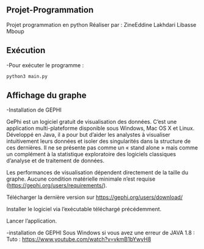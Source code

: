 ## Projet-Programmation
Projet programmation en python
Réaliser par : ZineEddine Lakhdari
               Libasse Mboup
 
## Exécution
-Pour exécuter le programme :
 ```python
python3 main.py
```
 
## Affichage du graphe 

-Installation de GEPHI

GePhi est un logiciel gratuit de visualisation des données. C’est une application multi-plateforme disponible sous Windows, Mac OS X et Linux. Développé en Java, il a pour but d’aider les analystes à visualiser intuitivement leurs données et isoler des singularités dans la structure de ces dernières. Il ne se présente pas comme un « stand alone » mais comme un complément à la statistique exploratoire des logiciels classiques d’analyse et de traitement de données.

Les performances de visualisation dépendent directement de la taille du graphe. Aucune condition matérielle minimale n’est requise (https://gephi.org/users/requirements/).

Télécharger la dernière version sur https://gephi.org/users/download/

Installer le logiciel via l’exécutable téléchargé précédemment.

Lancer l’application.

-installation de GEPHI Sous Windows si vous avez une erreur de JAVA 1.8 : Tuto : https://www.youtube.com/watch?v=vkmB1bYwyH8
